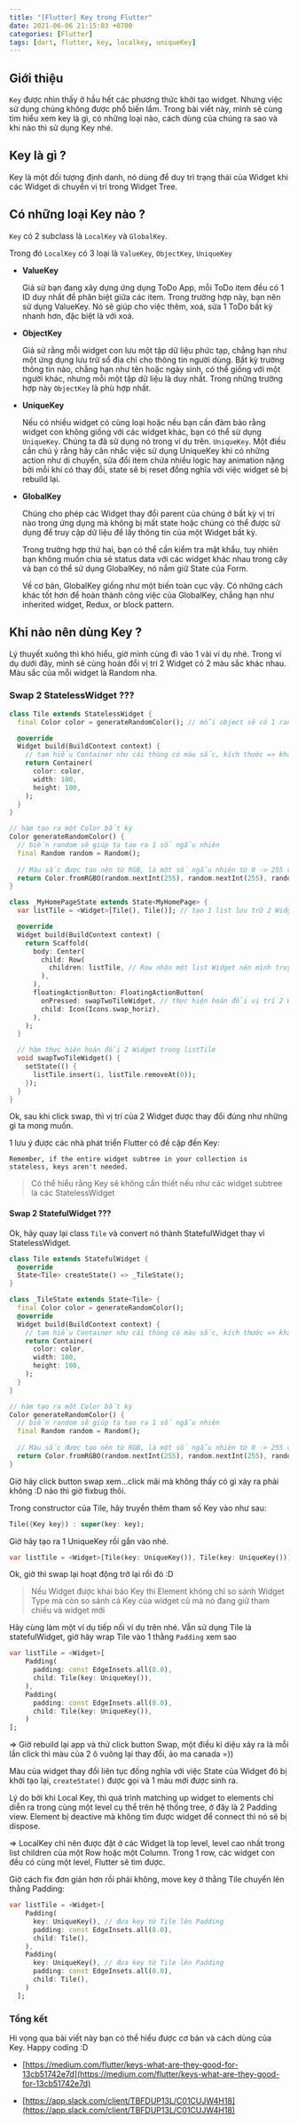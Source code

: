 ```yaml
---
title: "[Flutter] Key trong Flutter"
date: 2021-06-06 21:15:03 +0700
categories: [Flutter]
tags: [dart, flutter, key, localkey, uniqueKey]
---
```


## Giới thiệu

`Key` được nhìn thấy ở hầu hết các phương thức khởi tạo widget. Nhưng việc sử dụng chúng không được phổ biến lắm. Trong bài viết này, mình sẽ cùng tìm hiểu xem key là gì, có những loại nào, cách dùng của chúng ra sao và khi nào thì sử dụng Key nhé.

## Key là gì ?

Key là một đối tượng định danh, nó dùng để duy trì trạng thái của Widget khi các Widget di chuyển vị trí trong Widget Tree.

## Có những loại Key nào ?

`Key` có 2 subclass là `LocalKey` và `GlobalKey`. 

Trong đó `LocalKey` có 3 loại là `ValueKey`, `ObjectKey`, `UniqueKey`

* **ValueKey**

    Giả sử bạn đang xây dựng ứng dụng ToDo App, mỗi ToDo item đều có 1 ID duy nhất để phân biệt giữa các item. Trong trường hợp này, bạn nên sử dụng ValueKey. Nó sẽ giúp cho việc thêm, xoá, sửa 1 ToDo bất kỳ nhanh hơn, đặc biệt là với xoá.

* **ObjectKey**
  
    Giả sử rằng mỗi widget con lưu một tập dữ liệu phức tạp, chẳng hạn như một ứng dụng lưu trữ sổ địa chỉ cho thông tin người dùng. Bất kỳ trường thông tin nào, chẳng hạn như tên hoặc ngày sinh, có thể giống với một người khác, nhưng mỗi một tập dữ liệu là duy nhất. Trong những trường hợp này `ObjectKey` là phù hợp nhất.

* **UniqueKey**

   Nếu có nhiều widget có cùng loại hoặc nếu bạn cần đảm bảo rằng widget con không giống với các widget khác, bạn có thể sử dụng `UniqueKey`. Chúng ta đã sử dụng nó trong ví dụ trên. `UniqueKey`. Một điều cần chú ý rằng hãy cân nhắc việc sử dụng UniqueKey khi có những action như di chuyển, sửa đổi item chứa nhiều logic hay animation nặng bởi mỗi khi có thay đổi, state sẽ bị reset đồng nghĩa với việc widget sẽ bị rebuild lại.

* **GlobalKey**

    Chúng cho phép các Widget thay đổi parent của chúng ở bất kỳ vị trí nào trong ứng dụng mà không bị mất state hoặc chúng có thể được sử dụng để truy cập dữ liệu để lấy thông tin của một Widget bất kỳ.

    Trong trường hợp thứ hai, bạn có thể cần kiểm tra mật khẩu, tuy nhiên bạn không muốn chia sẻ status data với các widget khác nhau trong cây và bạn có thể sử dụng GlobalKey<FromState>, nó nắm giữ State của Form.

    Về cơ bản, GlobalKey giống như một biến toàn cục vậy. Có những cách khác tốt hơn để hoàn thành công việc của GlobalKey, chẳng hạn như inherited widget, Redux, or block pattern.


## Khi nào nên dùng Key ?

Lý thuyết xuông thì khó hiểu, giờ mình cùng đi vào 1 vài ví dụ nhé. Trong ví dụ dưới đây, mình sẽ cùng hoán đổi vị trí 2 Widget có 2 màu sắc khác nhau. Màu sắc của mỗi widget là Random nha.

### Swap 2 StatelessWidget ???

~~~dart
class Tile extends StatelessWidget {
  final Color color = generateRandomColor(); // mỗi object sẽ có 1 random Color không thể thay đổi

  @override
  Widget build(BuildContext context) {
    // tạm hiểu Container như cái thùng có màu sắc, kích thước => khá giống viên gạch =))
    return Container(
      color: color,
      width: 100,
      height: 100,
    );
  }
}

// hàm tạo ra một Color bất kỳ
Color generateRandomColor() {
  // biến random sẽ giúp ta tạo ra 1 số ngẫu nhiên
  final Random random = Random();
  
  // Màu sắc được tạo nên từ RGB, là một số ngẫu nhiên từ 0 -> 255 và opacity = 1
  return Color.fromRGBO(random.nextInt(255), random.nextInt(255), random.nextInt(255), 1);
}
~~~

~~~dart
class _MyHomePageState extends State<MyHomePage> {
  var listTile = <Widget>[Tile(), Tile()]; // tạo 1 list lưu trữ 2 Widget

  @override
  Widget build(BuildContext context) {
    return Scaffold(
      body: Center(
        child: Row(
          children: listTile, // Row nhận một list Widget nên mình truyền listTile vào
        ),
      ),
      floatingActionButton: FloatingActionButton(
        onPressed: swapTwoTileWidget, // thực hiện hoán đổi vị trí 2 Widget trong listTile
        child: Icon(Icons.swap_horiz),
      ),
    );
  }

  // hàm thực hiện hoán đổi 2 Widget trong listTile
  void swapTwoTileWidget() {
    setState(() {
      listTile.insert(1, listTile.removeAt(0));
    });
  }
}
~~~

Ok, sau khi click swap, thì vị trí của 2 Widget được thay đổi đúng như những gì ta mong muốn.

1 lưu ý được các nhà phát triển Flutter có đề cập đến Key:

~~~
Remember, if the entire widget subtree in your collection is stateless, keys aren't needed.
~~~
> Có thể hiểu rằng Key sẽ không cần thiết nếu như các widget subtree là các StatelessWidget

#### Swap 2 StatefulWidget ???

Ok, hãy quay lại class `Tile` và convert nó thành StatefulWidget thay vì StatelessWidget.

~~~dart
class Tile extends StatefulWidget {
  @override
  State<Tile> createState() => _TileState();
}

class _TileState extends State<Tile> {
  final Color color = generateRandomColor(); 
  @override
  Widget build(BuildContext context) {
    // tạm hiểu Container như cái thùng có màu sắc, kích thước => khá giống viên gạch =))
    return Container(
      color: color,
      width: 100,
      height: 100,
    );
  }
}

// hàm tạo ra một Color bất kỳ
Color generateRandomColor() {
  // biến random sẽ giúp ta tạo ra 1 số ngẫu nhiên
  final Random random = Random();
  
  // Màu sắc được tạo nên từ RGB, là một số ngẫu nhiên từ 0 -> 255 và opacity = 1
  return Color.fromRGBO(random.nextInt(255), random.nextInt(255), random.nextInt(255), 1);
}
~~~

Giờ hãy click button swap xem...click mãi mà không thấy có gì xảy ra phải không :D nào thì giờ fixbug thôi.

Trong constructor của Tile, hãy truyền thêm tham số Key vào như sau:

~~~dart
Tile({Key key}) : super(key: key);
~~~

Giờ hãy tạo ra 1 UniqueKey rồi gắn vào nhé.

~~~dart
var listTile = <Widget>[Tile(key: UniqueKey()), Tile(key: UniqueKey())]; // UniqueKey() tạo ra 1 key
~~~

Ok, giờ thì swap lại hoạt động trở lại rồi đó :D

> Nếu Widget được khai báo Key thì Element không chỉ so sánh Widget Type mà còn so sánh cả Key của widget cũ mà nó đang giữ tham chiếu và widget mới

Hãy cùng làm một ví dụ tiếp nối ví dụ trên nhé. Vẫn sử dụng Tile là statefulWidget, giờ hãy wrap Tile vào 1 thằng `Padding` xem sao

~~~dart
var listTile = <Widget>[
    Padding(
      padding: const EdgeInsets.all(8.0),
      child: Tile(key: UniqueKey()),
    ),
    Padding(
      padding: const EdgeInsets.all(8.0),
      child: Tile(key: UniqueKey()),
    )
];
~~~

=> Giờ rebuild lại app và thử click button Swap, một điều kì diệu xảy ra là mỗi lần click thì màu của 2 ô vuông lại thay đổi, ảo ma canada =))

Màu của widget thay đổi liên tục đồng nghĩa với việc State của Widget đó bị khởi tạo lại, `createState()` được gọi và 1 màu mới được sinh ra.

Lý do bởi khi Local Key, thì quá trình matching up widget to elements chỉ diễn ra trong cùng một level cụ thể trên hệ thống tree, ở đây là 2 Padding view. Element bị deactive mà không tìm được widget để connect thì nó sẽ bị dispose.

=> LocalKey chỉ nên được đặt ở các Widget là top level, level cao nhất trong list children của một Row hoặc một Column. Trong 1 row, các widget con đều có cùng một level, Flutter sẽ tìm được.

Giờ cách fix đơn giản hơn rồi phải không, move key ở thằng Tile chuyển lên thằng Padding:

~~~dart
var listTile = <Widget>[
    Padding(
      key: UniqueKey(), // đưa key từ Tile lên Padding
      padding: const EdgeInsets.all(8.0),
      child: Tile(),
    ),
    Padding(
      key: UniqueKey(), // đưa key từ Tile lên Padding
      padding: const EdgeInsets.all(8.0),
      child: Tile(),
    )
  ];
~~~

### Tổng kết

Hi vọng qua bài viết này bạn có thể hiểu được cơ bản và cách dùng của Key. Happy coding :D

* [https://medium.com/flutter/keys-what-are-they-good-for-13cb51742e7d](https://medium.com/flutter/keys-what-are-they-good-for-13cb51742e7d)

* [https://app.slack.com/client/TBFDUP13L/C01CUJW4H18](https://app.slack.com/client/TBFDUP13L/C01CUJW4H18)








